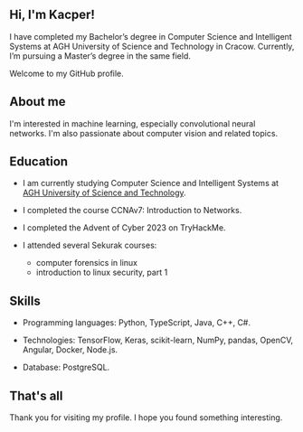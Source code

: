 ## Hi, I'm Kacper!

I have completed my Bachelor’s degree in Computer Science and Intelligent Systems at AGH University of Science and Technology in Cracow. Currently, I’m pursuing a Master’s degree in the same field.

Welcome to my GitHub profile.

## About me

I'm interested in machine learning, especially convolutional neural networks. I'm also passionate about computer vision and related topics.

## Education

- I am currently studying Computer Science and Intelligent Systems at [AGH University of Science and Technology](https://www.agh.edu.pl).

- I completed the course CCNAv7: Introduction to Networks.
- I completed the Advent of Cyber 2023 on TryHackMe.
- I attended several Sekurak courses:
  - computer forensics in linux
  - introduction to linux security, part 1

## Skills

- Programming languages: Python, TypeScript, Java, C++, C#.

- Technologies: TensorFlow, Keras, scikit-learn, NumPy, pandas, OpenCV, Angular, Docker, Node.js.

- Database: PostgreSQL.

## That's all

Thank you for visiting my profile. I hope you found something interesting.
